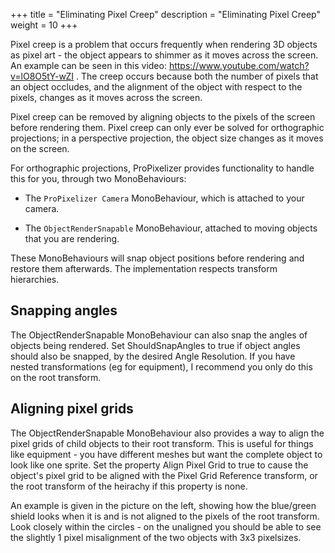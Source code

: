 +++
title = "Eliminating Pixel Creep"
description = "Eliminating Pixel Creep"
weight = 10
+++

Pixel creep is a problem that occurs frequently when rendering 3D objects as pixel art - the object appears to shimmer as it moves across the screen. An example can be seen in this video: https://www.youtube.com/watch?v=lO8O5tY-wZI . The creep occurs because both the number of pixels that an object occludes, and the alignment of the object with respect to the pixels, changes as it moves across the screen.

Pixel creep can be removed by aligning objects to the pixels of the screen before rendering them. Pixel creep can only ever be solved for orthographic projections; in a perspective projection, the object size changes as it moves on the screen.

For orthographic projections, ProPixelizer provides functionality to handle this for you, through two MonoBehaviours:

- The `ProPixelizer Camera` MonoBehaviour, which is attached to your camera.

- The `ObjectRenderSnapable` MonoBehaviour, attached to moving objects that you are rendering.

These MonoBehaviours will snap object positions before rendering and restore them afterwards. The implementation respects transform hierarchies.


## Snapping angles

The ObjectRenderSnapable MonoBehaviour can also snap the angles of objects being rendered. Set ShouldSnapAngles to true if object angles should also be snapped, by the desired Angle Resolution. If you have nested transformations (eg for equipment), I recommend you only do this on the root transform.


## Aligning pixel grids

The ObjectRenderSnapable MonoBehaviour also provides a way to align the pixel grids of child objects to their root transform. This is useful for things like equipment - you have different meshes but want the complete object to look like one sprite. Set the property Align Pixel Grid to true to cause the object's pixel grid to be aligned with the Pixel Grid Reference transform, or the root transform of the heirachy if this property is none.

An example is given in the picture on the left, showing how the blue/green shield looks when it is and is not aligned to the pixels of the root transform. Look closely within the circles - on the unaligned you should be able to see the slightly 1 pixel misalignment of the two objects with 3x3 pixelsizes.